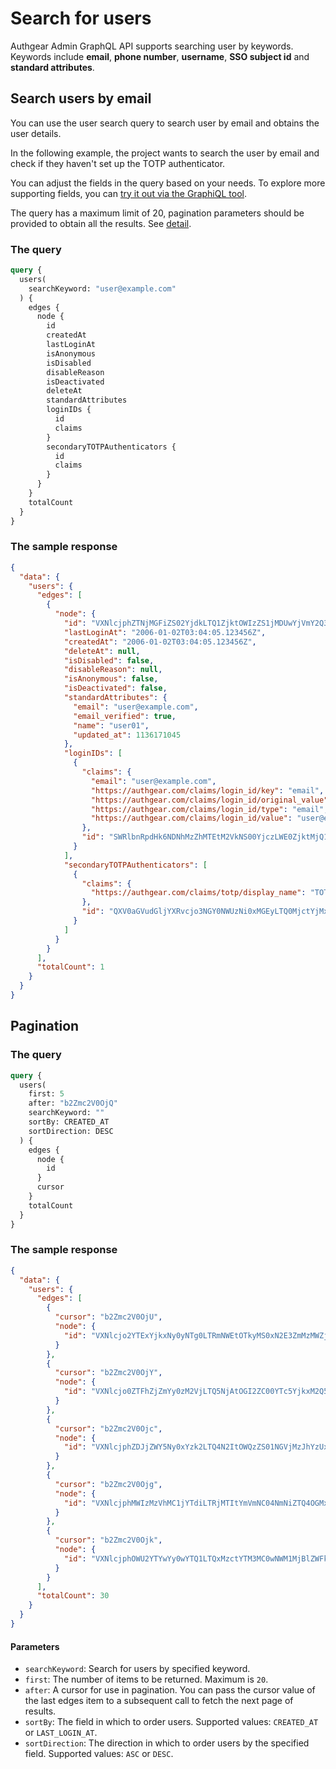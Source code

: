 # Search for users

Authgear Admin GraphQL API supports searching user by keywords. Keywords include **email**, **phone number**, **username**, **SSO subject id** and **standard attributes**.

## Search users by email

You can use the user search query to search user by email and obtains the user details.

In the following example, the project wants to search the user by email and check if they haven't set up the TOTP authenticator.

You can adjust the fields in the query based on your needs. To explore more supporting fields, you can [try it out via the GraphiQL tool](../#trying-out-the-admin-api-graphql-endpoint).

The query has a maximum limit of 20, pagination parameters should be provided to obtain all the results. See [detail](search-for-users.md#pagination).

### The query

```graphql
query {
  users(
    searchKeyword: "user@example.com"
  ) {
    edges {
      node {
        id
        createdAt
        lastLoginAt
        isAnonymous
        isDisabled
        disableReason
        isDeactivated
        deleteAt
        standardAttributes
        loginIDs {
          id
          claims
        }
        secondaryTOTPAuthenticators {
          id
          claims
        }
      }
    }
    totalCount
  }
}
```

### The sample response

```json
{
  "data": {
    "users": {
      "edges": [
        {
          "node": {
            "id": "VXNlcjphZTNjMGFiZS02YjdkLTQ1ZjktOWIzZS1jMDUwYjVmY2Q3NjI",
            "lastLoginAt": "2006-01-02T03:04:05.123456Z",
            "createdAt": "2006-01-02T03:04:05.123456Z",
            "deleteAt": null,
            "isDisabled": false,
            "disableReason": null,
            "isAnonymous": false,
            "isDeactivated": false,
            "standardAttributes": {
              "email": "user@example.com",
              "email_verified": true,
              "name": "user01",
              "updated_at": 1136171045
            },
            "loginIDs": [
              {
                "claims": {
                  "email": "user@example.com",
                  "https://authgear.com/claims/login_id/key": "email",
                  "https://authgear.com/claims/login_id/original_value": "user@example.com",
                  "https://authgear.com/claims/login_id/type": "email",
                  "https://authgear.com/claims/login_id/value": "user@example.com"
                },
                "id": "SWRlbnRpdHk6NDNhMzZhMTEtM2VkNS00YjczLWE0ZjktMjQ1MWYyMzM5MmVj"
              }
            ],
            "secondaryTOTPAuthenticators": [
              {
                "claims": {
                  "https://authgear.com/claims/totp/display_name": "TOTP @ 2006-01-02T03:04:05Z"
                },
                "id": "QXV0aGVudGljYXRvcjo3NGY0NWUzNi0xMGEyLTQ0MjctYjMxYS0yY2Q3NjBjZDU4MTc"
              }
            ]
          }
        }
      ],
      "totalCount": 1
    }
  }
}
```

## Pagination

### The query

```graphql
query {
  users(
    first: 5
    after: "b2Zmc2V0OjQ"
    searchKeyword: ""
    sortBy: CREATED_AT
    sortDirection: DESC
  ) {
    edges {
      node {
        id
      }
      cursor
    }
    totalCount
  }
}
```


### The sample response

```json
{
  "data": {
    "users": {
      "edges": [
        {
          "cursor": "b2Zmc2V0OjU",
          "node": {
            "id": "VXNlcjo2YTExYjkxNy0yNTg0LTRmNWEtOTkyMS0xN2E3ZmMzMWZjZWU"
          }
        },
        {
          "cursor": "b2Zmc2V0OjY",
          "node": {
            "id": "VXNlcjo0ZTFhZjZmYy0zM2VjLTQ5NjAtOGI2ZC00YTc5YjkxM2Q5N2Y"
          }
        },
        {
          "cursor": "b2Zmc2V0Ojc",
          "node": {
            "id": "VXNlcjphZDJjZWY5Ny0xYzk2LTQ4N2ItOWQzZS01NGVjMzJhYzUxYjY"
          }
        },
        {
          "cursor": "b2Zmc2V0Ojg",
          "node": {
            "id": "VXNlcjphMWIzMzVhMC1jYTdiLTRjMTItYmVmNC04NmNiZTQ4OGMxNzI"
          }
        },
        {
          "cursor": "b2Zmc2V0Ojk",
          "node": {
            "id": "VXNlcjphOWU2YTYwYy0wYTQ1LTQxMzctYTM3MC0wNWM1MjBlZWFkZmU"
          }
        }
      ],
      "totalCount": 30
    }
  }
}
```

#### Parameters

* `searchKeyword`: Search for users by specified keyword.
* `first`: The number of items to be returned. Maximum is `20`.
* `after`: A cursor for use in pagination. You can pass the cursor value of the last edges item to a subsequent call to fetch the next page of results.
* `sortBy`: The field in which to order users. Supported values: `CREATED_AT` or `LAST_LOGIN_AT`.
* `sortDirection`: The direction in which to order users by the specified field. Supported values: `ASC` or `DESC`.

